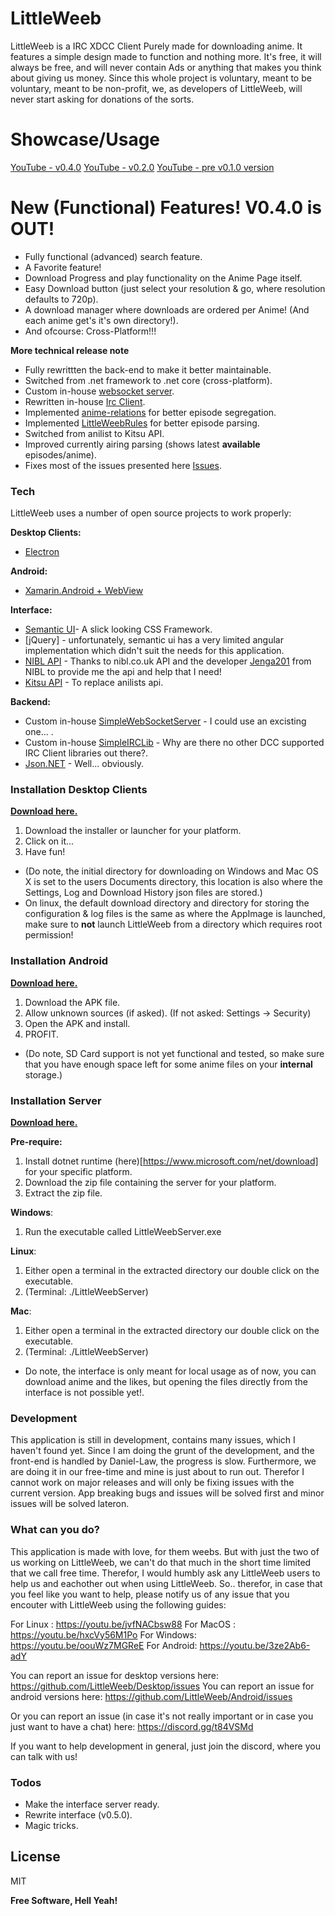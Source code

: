 # LittleWeeb

LittleWeeb is a IRC XDCC Client Purely made for downloading anime. It features a simple design made to function and nothing more. It's free, it will always be free, and will never contain Ads or anything that makes you think about giving us money. Since this whole project is voluntary, meant to be voluntary, meant to be non-profit, we, as developers of LittleWeeb, will never start asking for donations of the sorts.


# Showcase/Usage

[YouTube - v0.4.0](https://youtu.be/LgnheGjRz7Y)
[YouTube - v0.2.0](https://youtu.be/GbBz1ReDahU)
[YouTube - pre v0.1.0 version](https://www.youtube.com/watch?v=yJjL9wQEEEQ)


# New (Functional) Features! V0.4.0 is OUT!
- Fully functional (advanced) search feature.
- A Favorite feature!
- Download Progress and play functionality on the Anime Page itself.
- Easy Download button (just select your resolution & go, where resolution defaults to 720p). 
- A download manager where downloads are ordered per Anime! (And each anime get's it's own directory!).
- And ofcourse: Cross-Platform!!!

**More technical release note**
- Fully rewrittten the back-end to make it better maintainable. 
- Switched from .net framework to .net core (cross-platform).
- Custom in-house [websocket server](https://github.com/EldinZenderink/SimpleWebSocketServer). 
- Rewritten in-house [Irc Client](https://github.com/EldinZenderink/SimpleIRCLib).
- Implemented [anime-relations](https://github.com/erengy/anime-relations) for better episode segregation.
- Implemented [LittleWeebRules](https://github.com/littleweeb/LittleWeebRules) for better episode parsing. 
- Switched from anilist to Kitsu API.
- Improved currently airing parsing (shows latest **available** episodes/anime).
- Fixes most of the issues presented here [Issues](https://github.com/EldinZenderink/LittleWeeb/issues).


### Tech
LittleWeeb uses a number of open source projects to work properly:

**Desktop Clients:**
* [Electron](https://electronjs.org/)

**Android:**
* [Xamarin.Android + WebView](https://docs.microsoft.com/en-us/xamarin/android/)

**Interface:**
* [Semantic UI](https://semantic-ui.com/)- A slick looking CSS Framework.
* [jQuery] - unfortunately, semantic ui has a very limited angular implementation which didn't suit the needs for this application.
* [NIBL API](https://api.nibl.co.uk:8080/swagger-ui.html) - Thanks to nibl.co.uk API and the developer [Jenga201](https://github.com/jenga201) from NIBL to provide me the api and help that I need!
* [Kitsu API](https://kitsu.docs.apiary.io/) - To replace anilists api.

**Backend:**
* Custom in-house [SimpleWebSocketServer](https://github.com/EldinZenderink/SimpleWebSocketServer) - I could use an excisting one... . 
* Custom in-house [SimpleIRCLib](https://github.com/EldinZenderink/SimpleIRCLib) - Why are there no other DCC supported IRC Client libraries out there?.
* [Json.NET](https://www.newtonsoft.com/json) - Well... obviously.

### Installation Desktop Clients

[**Download here.**](https://littleweeb.github.io)

1. Download the installer or launcher for your platform.
2. Click on it... 
3. Have fun!

* (Do note, the initial directory for downloading on Windows and Mac OS X is set to the users Documents directory, this location is also where the Settings, Log and Download History json files are stored.)
* On linux, the default download directory and directory for storing the configuration & log files is the same as where the AppImage is launched, make sure to **not** launch LittleWeeb from a directory which requires root permission!


### Installation Android

[**Download here.**](https://littleweeb.github.io)

1. Download the APK file.
2. Allow unknown sources (if asked). (If not asked: Settings -> Security)
3. Open the APK and install.
4. PROFIT.

* (Do note, SD Card support is not yet functional and tested, so make sure that you have enough space left for some anime files on your **internal** storage.)

### Installation Server

[**Download here.**](https://littleweeb.github.io)

**Pre-require:**
1. Install dotnet runtime (here)[https://www.microsoft.com/net/download] for your specific platform.
2. Download the zip file containing the server for your platform.
3. Extract the zip file.

**Windows**:
1. Run the executable called LittleWeebServer.exe

**Linux**:
1. Either open a terminal in the extracted directory our double click on the executable.
2. (Terminal: ./LittleWeebServer)

**Mac**:
1. Either open a terminal in the extracted directory our double click on the executable.
2. (Terminal: ./LittleWeebServer)


* Do note, the interface is only meant for local usage as of now, you can download anime and the likes, but opening the files directly from the interface is not possible yet!.

### Development

This application is still in development, contains many issues, which I haven't found yet. Since I am doing the grunt of the development, and the front-end is handled by Daniel-Law, the progress is slow. Furthermore, we are doing it in our free-time and mine is just about to run out. Therefor I cannot work on major releases and will only be fixing issues with the current version. App breaking bugs and issues will be solved first and minor issues will be solved lateron. 

### What can you do?

This application is made with love, for them weebs. But with just the two of us working on LittleWeeb, we can't do that much in the short time limited that we call free time. Therefor, I would humbly ask any LittleWeeb users to help us and eachother out when using LittleWeeb. So.. therefor, in case that you feel like you want to help, please notify us of any issue that you encouter with LittleWeeb using the following guides:

For Linux : https://youtu.be/jvfNACbsw88
For MacOS : https://youtu.be/hxcVy56M1Po
For Windows: https://youtu.be/oouWz7MGReE
For Android: https://youtu.be/3ze2Ab6-adY

You can report an issue for desktop versions here: https://github.com/LittleWeeb/Desktop/issues
You can report an issue for android versions here: https://github.com/LittleWeeb/Android/issues

Or you can report an issue (in case it's not really important or in case you just want to have a chat) here: https://discord.gg/t84VSMd

If you want to help development in general, just join the discord, where you can talk with us!


### Todos

 - Make the interface server ready.
 - Rewrite interface (v0.5.0). 
 - Magic tricks.

License
----

MIT

**Free Software, Hell Yeah!**

